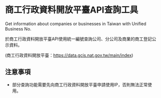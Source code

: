 # 商工行政資料開放平臺API查詢工具
Get information about companies or businesses in Taiwan with Unified Business No.

於商工行政資料開放平臺API使用統一編號查詢公司、分公司及商業的商工登記公示資料。

(商工行政資料開放平臺：https://data.gcis.nat.gov.tw/main/index)

## 注意事項
- 部分查詢功能需要先向商工行政資料開放平臺申請使用IP，否則無法正常使用。
